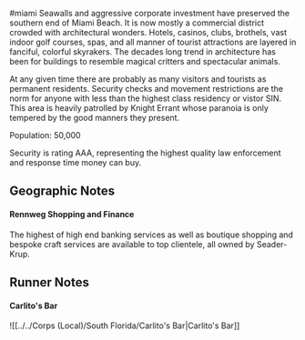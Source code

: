 #miami
Seawalls and aggressive corporate investment have preserved the southern end of Miami Beach. It is now mostly a commercial district crowded with architectural wonders. Hotels, casinos, clubs, brothels, vast indoor golf courses, spas, and all manner of tourist attractions are layered in fanciful, colorful skyrakers. The decades long trend in architecture has been for buildings to resemble magical critters and spectacular animals.  
  
At any given time there are probably as many visitors and tourists as permanent residents. Security checks and movement restrictions are the norm for anyone with less than the highest class residency or vistor SIN. This area is heavily patrolled by Knight Errant whose paranoia is only tempered by the good manners they present.   
  
Population: 50,000  
  
Security is rating AAA, representing the highest quality law enforcement and response time money can buy.

## Geographic Notes

#### Rennweg Shopping and Finance

The highest of high end banking services as well as boutique shopping and bespoke craft services are available to top clientele, all owned by Seader-Krup.

## Runner Notes

#### Carlito's Bar
![[../../Corps (Local)/South Florida/Carlito's Bar|Carlito's Bar]]